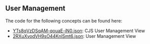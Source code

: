 ## User Management

The code for the following concepts can be found here: 

- [YTs8qVzDSqAM\-qouaE\-iN0.json](YTs8qVzDSqAM-qouaE-iN0.json): CJS User Management View
- [2RXuXvodVH9sO44KnlSmt6.json](2RXuXvodVH9sO44KnlSmt6.json): User Management View
